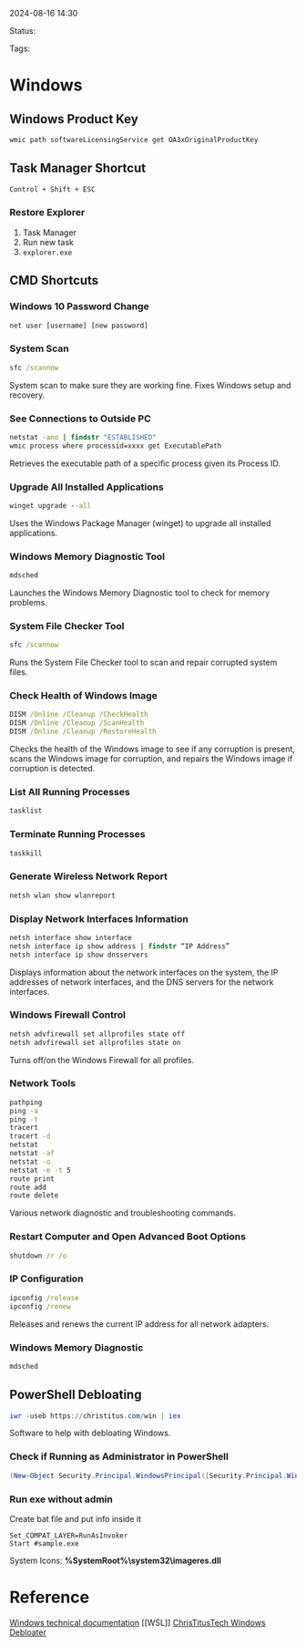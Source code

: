 
2024-08-16 14:30

Status:

Tags:

# Windows

## Windows Product Key

```cmd
wmic path softwareLicensingService get OA3xOriginalProductKey
```

## Task Manager Shortcut

```cmd
Control + Shift + ESC
```

### Restore Explorer

1. Task Manager
2. Run new task
3. `explorer.exe`

## CMD Shortcuts

### Windows 10 Password Change

```cmd
net user [username] [new password]
```

### System Scan

```cmd
sfc /scannow
```

System scan to make sure they are working fine. Fixes Windows setup and recovery.

### See Connections to Outside PC

```cmd
netstat -ano | findstr "ESTABLISHED"
wmic process where processid=xxxx get ExecutablePath
```

Retrieves the executable path of a specific process given its Process ID.

### Upgrade All Installed Applications

```cmd
winget upgrade --all
```

Uses the Windows Package Manager (winget) to upgrade all installed applications.

### Windows Memory Diagnostic Tool

```cmd
mdsched
```

Launches the Windows Memory Diagnostic tool to check for memory problems.

### System File Checker Tool

```cmd
sfc /scannow
```

Runs the System File Checker tool to scan and repair corrupted system files.

### Check Health of Windows Image

```cmd
DISM /Online /Cleanup /CheckHealth
DISM /Online /Cleanup /ScanHealth
DISM /Online /Cleanup /RestoreHealth
```

Checks the health of the Windows image to see if any corruption is present, scans the Windows image for corruption, and repairs the Windows image if corruption is detected.

### List All Running Processes

```cmd
tasklist
```

### Terminate Running Processes

```cmd
taskkill
```

### Generate Wireless Network Report

```cmd
netsh wlan show wlanreport
```

### Display Network Interfaces Information

```cmd
netsh interface show interface
netsh interface ip show address | findstr “IP Address”
netsh interface ip show dnsservers
```

Displays information about the network interfaces on the system, the IP addresses of network interfaces, and the DNS servers for the network interfaces.

### Windows Firewall Control

```cmd
netsh advfirewall set allprofiles state off
netsh advfirewall set allprofiles state on
```

Turns off/on the Windows Firewall for all profiles.

### Network Tools

```cmd
pathping
ping -a
ping -t
tracert
tracert -d
netstat
netstat -af
netstat -o
netstat -e -t 5
route print
route add
route delete
```

Various network diagnostic and troubleshooting commands.

### Restart Computer and Open Advanced Boot Options

```cmd
shutdown /r /o
```

### IP Configuration

```cmd
ipconfig /release
ipconfig /renew
```

Releases and renews the current IP address for all network adapters.

### Windows Memory Diagnostic

```cmd
mdsched
```

## PowerShell Debloating

```powershell
iwr -useb https://christitus.com/win | iex
```

Software to help with debloating Windows.

### Check if Running as Administrator in PowerShell

```powershell
(New-Object Security.Principal.WindowsPrincipal([Security.Principal.WindowsIdentity]::GetCurrent())).IsInRole([Security.Principal.WindowsBuiltInRole]::Administrator)
```

### Run exe without admin

Create bat file and put info inside it

```
Set_COMPAT_LAYER=RunAsInvoker
Start #sample.exe
```


System Icons:  **%SystemRoot%\system32\imageres.dll**

# Reference

[Windows technical documentation](https://learn.microsoft.com/en-us/windows/)
[[WSL]]
[ChrisTitusTech Windows Debloater](https://github.com/ChrisTitusTech/winutil)

